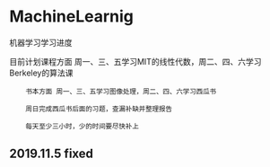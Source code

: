 # MachineLearnig
机器学习学习进度

目前计划课程方面 周一、三、五学习MIT的线性代数，周二、四、六学习Berkeley的算法课
        
		书本方面 周一、三、五学习图像处理，周二、四、六学习西瓜书
		
		周日完成西瓜书后面的习题，查漏补缺并整理报告
		
		每天至少三小时，少的时间要尽快补上
		
		
## 2019.11.5 fixed
